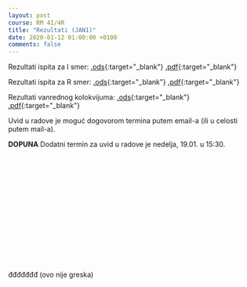 ```yaml
---
layout: post
course: RM 4I/4R
title: "Rezultati (JAN1)"
date: 2020-01-12 01:00:00 +0100
comments: false
---
```


Rezultati ispita za I smer: 
[.ods](/courses/rm/results/2019_2020_I/RM_4I_JAN1_2019_2020.ods){:target="_blank"}
[.pdf](/courses/rm/results/2019_2020_I/RM_4I_JAN1_2019_2020.pdf){:target="_blank"}

Rezultati ispita za R smer: 
[.ods](/courses/rm/results/2018_2019_R/RM_4R_JAN1_2018_2019.ods){:target="_blank"}
[.pdf](/courses/rm/results/2018_2019_R/RM_4R_JAN1_2018_2019.pdf){:target="_blank"}

Rezultati vanrednog kolokvijuma: 
[.ods](/courses/rm/results/2019_2020_I/RM_4I_VKOL_2019_2020.ods){:target="_blank"}
[.pdf](/courses/rm/results/2019_2020_I/RM_4I_VKOL_2019_2020.pdf){:target="_blank"}

Uvid u radove je moguć dogovorom termina putem email-a (ili u celosti putem mail-a).

**DOPUNA** Dodatni termin za uvid u radove je nedelja, 19.01. u 15:30.

<br/><br/><br/><br/><br/><br/><br/><br/><br/><br/><br/><br/><br/>

đđđđđđđ
(ovo nije greska)